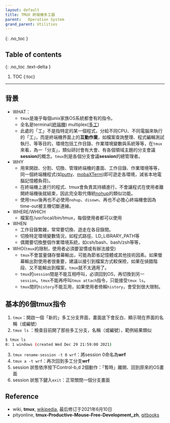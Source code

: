 ```yaml
---
layout: default
title: TMUX 終端機多工器
parent:   Operation System
grand_parent: Utilities
---
```


{: .no_toc }

## Table of contents
{: .no_toc .text-delta }

1. TOC
{:toc}

---

## 背景
- WHAT：
  - `tmux`是幾乎每個unix家族OS系統都會有的指令。
  - 全名是terminal([終端機](https://zh.wikipedia.org/wiki/%E7%B5%82%E7%AB%AF)) multiplex([多工](https://en.wikipedia.org/wiki/Multiplex))
  - 此處的「工」不是指特定的某一個程式，分給不同CPU、不同電腦來執行的「工」，而是終端機界面上的**互動作業**，如檔案查詢整理、程式編輯測試執行、等等目的，環境包括工作目錄、作業環境變數與系統等等，在`tmux`來看，為一「分支」，類似研討會有大會、有各個領域主題的分支會議**session**的概念。`tmux`則是各個分支會議**session**的總管理者。
- WHY
  - 用來開啟、分割、切換、管理終端機的畫面、工作目錄、作業環境等等，同一個終端機程式(如[putty](https://zh.wikipedia.org/wiki/PuTTY)、[mobaXTerm](https://ithelp.ithome.com.tw/articles/10220846))即可遊走各環境，減省本地電腦記憶體負荷)。
  - 在終端機上進行的程式、tmux會負責其持續進行，不會讓程式在使用者離開終端機後就結束，因此完全取代傳統[nohup](https://zh.wikipedia.org/wiki/Nohup)的類似功能。
  - 使用`tmux`後再也不必使用`nohup`、`disown`、再也不必擔心終端機會因為time-out被主機切斷連線。
- WHERE/WHICH
  - 檔案在/usr/local/bin/tmux，每個使用者都可以使用
- WHEN
  - 工作目錄繁雜，常常要切換、遊走在各目錄間。
  - 切換特定環境變數情況，如程式路徑、LD_LIBRARY_PATH等
  - 偶爾要切換整個作業環境系統，如csh/bash、bash/zsh等等，
- WHO(`tmux`的限制，使用者必須要習慣或有辦法接受)
  - `tmux`不會當量儲存螢幕輸出，可能為節省記憶體或其他技術因素。如果螢幕輸出對使用者很重要，建議以接引到檔案方式較保險，如果在偵錯階段、又不能輸出到檔案，`tmux`就不太適用了。
  - `tmux`的`session`間是不能互相呼叫，必須回到OS，再切換到另一`session`。`tmux`不能再呼叫`tmux attach`指令，只能接受`tmux ls`。
  - `tmux`間的`history`不能互用，如果使用者倚賴`history`，會受到很大限制。

## 基本的6個tmux指令
1. `tmux`：開啟一個「新的」多工分支界面，畫面底下會反白、顯示現在界面的名稱（或編號）
2. `tmux ls` ：檢查目前開了那些多工分支，名稱（或編號），範例結果類似

```bash
$ tmux ls
0: 1 windows (created Wed Dec 29 21:59:00 2021)
```
3. `tmux rename-session -t 0 wrf`：將session 0命名為**wrf**
4. `tmux a -t wrf`：再次回到多工分支**wrf**
5. session 狀態依序按下Control-b,d 2個動作：「暫時」離開、回到原來的OS畫面
6. session 狀態下鍵入`exit`：正常關閉一個分支畫面


## Reference
- wiki, **tmux**, [wikipedia](https://zh.wikipedia.org/wiki/Tmux), 最后修订于2021年6月10日
- pityonline, **tmux-Productive-Mouse-Free-Development_zh**, [gitbooks](https://aquaregia.gitbooks.io/tmux-productive-mouse-free-development_zh/content/index.html)